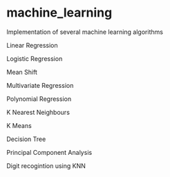 # machine_learning
Implementation of several machine learning algorithms

Linear Regression

Logistic Regression

Mean Shift

Multivariate Regression

Polynomial Regression

K Nearest Neighbours 

K Means

Decision Tree

Principal Component Analysis

Digit recogintion using KNN
